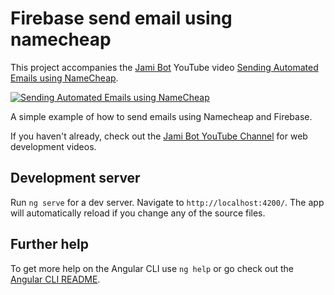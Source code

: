 # Firebase send email using namecheap

This project accompanies the [Jami Bot](https://jamibot.com) YouTube video [Sending Automated Emails using NameCheap](https://youtu.be/Q4xnfPKEbQQ).


[![Sending Automated Emails using NameCheap](https://img.youtube.com/vi/Q4xnfPKEbQQ/0.jpg)](https://youtu.be/Q4xnfPKEbQQ)

A simple example of how to send emails using Namecheap and Firebase.

If you haven't already, check out the [Jami Bot YouTube Channel](https://youtube.com/c/JamiBot) for web development videos.

## Development server

Run `ng serve` for a dev server. Navigate to `http://localhost:4200/`. The app will automatically reload if you change any of the source files.

## Further help

To get more help on the Angular CLI use `ng help` or go check out the [Angular CLI README](https://github.com/angular/angular-cli/blob/master/README.md).
